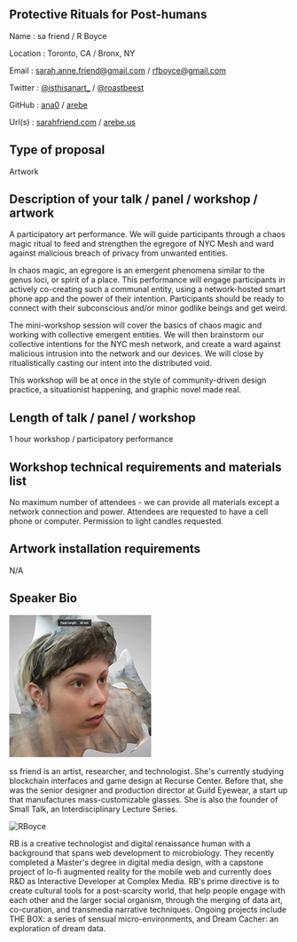 ## Protective Rituals for Post-humans
Name : sa friend / R Boyce

Location : Toronto, CA / Bronx, NY

Email : sarah.anne.friend@gmail.com / rfboyce@gmail.com

Twitter : [@isthisanart_](https://twitter.com/isthisanart_) / [@roastbeest](https://twitter.com/roastbeest)

GitHub : [ana0](https://github.com/ana0) / [arebe](https://github.com/arebe)

Url(s) : [sarahfriend.com](http://sarahfriend.com/) / [arebe.us](http://arebe.us)


## Type of proposal
Artwork

## Description of your talk / panel / workshop / artwork
A participatory art performance. We will guide participants through a chaos magic ritual to feed and strengthen the egregore of NYC Mesh and ward against malicious breach of privacy from unwanted entities. 

In chaos magic, an egregore is an emergent phenomena similar to the genus loci, or spirit of a place.  This performance will engage participants in actively co-creating such a communal entity, using a network-hosted smart phone app and the power of their intention. Participants should be ready to connect with their subconscious and/or minor godlike beings and get weird. 

The mini-workshop session will cover the basics of chaos magic and working with collective emergent entities. We will then brainstorm our collective intentions for the NYC mesh network, and create a ward against malicious intrusion into the network and our devices. We will close by ritualistically casting our intent into the distributed void.

This workshop will be at once in the style of community-driven design practice, a situationist happening, and graphic novel made real.

## Length of talk / panel / workshop
1 hour workshop / participatory performance 

## Workshop technical requirements and materials list
No maximum number of attendees - we can provide all materials except a network connection and power.  Attendees are requested to have a cell phone or computer.  Permission to light candles requested.

## Artwork installation requirements
N/A

## Speaker Bio
![sa friend](https://github.com/ana0/RadicalNetworksSubmission/blob/master/assets/myfacesmaller.jpg?raw=true)

ss friend is an artist, researcher, and technologist. She's currently studying blockchain interfaces and game design at Recurse Center. Before that, she was the senior designer and production director at Guild Eyewear, a start up that manufactures mass-customizable glasses.  She is also the founder of Small Talk, an Interdisciplinary Lecture Series.

![RBoyce](http://arebe.us/images/rb_toronto_desat_sm.jpg)

RB is a creative technologist and digital renaissance human with a background that spans web development to microbiology. They recently completed a Master's degree in digital media design, with a capstone project of lo-fi augmented reality for the mobile web and currently does R&D as Interactive Developer at Complex Media. RB's prime directive is to create cultural tools for a post-scarcity world, that help people engage with each other and the larger social organism, through the merging of data art, co-curation, and transmedia narrative techniques. Ongoing projects include THE BOX: a series of sensual micro-environments, and Dream Cacher: an exploration of dream data.